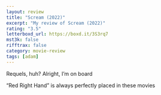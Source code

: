 ```yaml
---
layout: review
title: "Scream (2022)"
excerpt: "My review of Scream (2022)"
rating: "3.5"
letterboxd_url: https://boxd.it/3S3rq7
mst3k: false
rifftrax: false
category: movie-review
tags: [adam]
---
```


Requels, huh? Alright, I’m on board

“Red Right Hand” is always perfectly placed in these movies
